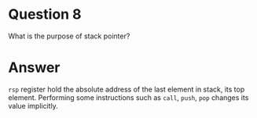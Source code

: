 
# Question 8


What is the purpose of stack pointer?


# Answer




`rsp` register hold the absolute address of the last element in stack, its top element. Performing some instructions such as `call`, `push`, `pop` changes its value implicitly.





       